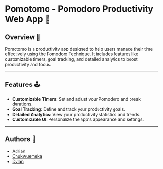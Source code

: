 # Pomotomo - Pomodoro Productivity Web App 🍅

## Overview 💫

Pomotomo is a productivity app designed to help users manage their time effectively using the Pomodoro Technique. It includes features like customizable timers, goal tracking, and detailed analytics to boost productivity and focus.

---

## Features 🕹️

- **Customizable Timers**: Set and adjust your Pomodoro and break durations.
- **Goal Tracking**: Define and track your productivity goals.
- **Detailed Analytics**: View your productivity statistics and trends.
- **Customizable UI**: Personalize the app's appearance and settings.

---

## Authors 🐐

- [Adrian](https://github.com/adceballos)
- [Chukwuemeka](https://github.com/chukwuemekaiweha)
- [Dylan](https://github.com/dylaninsi7)
